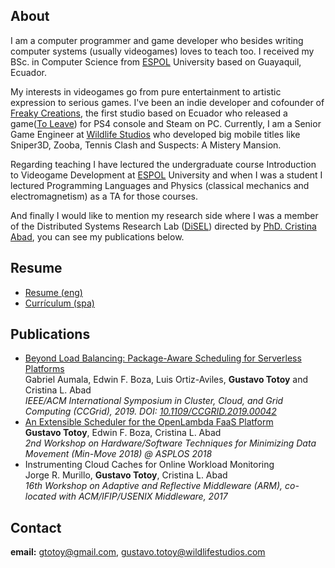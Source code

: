  <!--- <img src="https://gtotoy.github.com/images/me3.jpeg" width="135" height="170">  --->

## About
I am a computer programmer and game developer who besides writing computer systems (usually videogames) loves to teach too. I received my BSc. in Computer Science from [ESPOL](http://espol.edu.ec) University based on Guayaquil, Ecuador.

My interests in videogames go from pure entertainment to artistic expression to serious games. I've been an indie developer and cofounder of [Freaky Creations](https://twitter.com/freakycreations), the first studio based on Ecuador who released a game([To Leave](https://www.youtube.com/watch?v=HjQzDsczjiM&ab_channel=FreakyCreationsGDSFreakyCreationsGDS)) for PS4 console and Steam on PC. Currently, I am a Senior Game Engineer at [Wildlife Studios](https://wildlifestudios.com/) who developed big mobile titles like Sniper3D, Zooba, Tennis Clash and Suspects: A Mistery Mansion.

Regarding teaching I have lectured the undergraduate course Introduction to Videogame Development at [ESPOL](http://espol.edu.ec) University and when I was a student I lectured Programming Languages and Physics (classical mechanics and electromagnetism) as a TA for those courses.

And finally I would like to mention my research side where I was a member of the Distributed Systems Research Lab ([DiSEL](https://github.com/disel-espol)) directed by [PhD. Cristina Abad](https://sites.google.com/fiec.espol.edu.ec/cv-cabad/english), you can see my publications below.

## Resume
* [Resume (eng)](https://drive.google.com/open?id=1o7IOuuSmCbPE_u44oE24TfecvOeCQ4RJ)
* [Currículum (spa)](https://drive.google.com/open?id=1ACLSdHXQaesLGFz-_ZwYpKzbUOZdganD)

## Publications
* [Beyond Load Balancing: Package-Aware Scheduling for Serverless Platforms](https://drive.google.com/open?id=1KKRb0RVWVPUgwof8d3hJ8jnGf1laB1Ob)  
Gabriel Aumala, Edwin F. Boza, Luis Ortiz-Aviles, **Gustavo Totoy** and Cristina L. Abad  
_IEEE/ACM International Symposium in Cluster, Cloud, and Grid Computing (CCGrid), 2019. DOI: [10.1109/CCGRID.2019.00042](https://doi.org/10.1109/CCGRID.2019.00042)_  
* [An Extensible Scheduler for the OpenLambda FaaS Platform](http://insight-archlab.github.io/minmove/FaaS-min-move-2018.pdf)  
**Gustavo Totoy**, Edwin F. Boza, Cristina L. Abad  
_2nd Workshop on Hardware/Software Techniques for Minimizing Data Movement (Min-Move 2018) @ ASPLOS 2018_
* Instrumenting Cloud Caches for Online Workload Monitoring  
Jorge R. Murillo, **Gustavo Totoy**, Cristina L. Abad  
_16th Workshop on Adaptive and Reflective Middleware (ARM), co-located with ACM/IFIP/USENIX Middleware, 2017_

## Contact
**email:** gtotoy@gmail.com, gustavo.totoy@wildlifestudios.com
